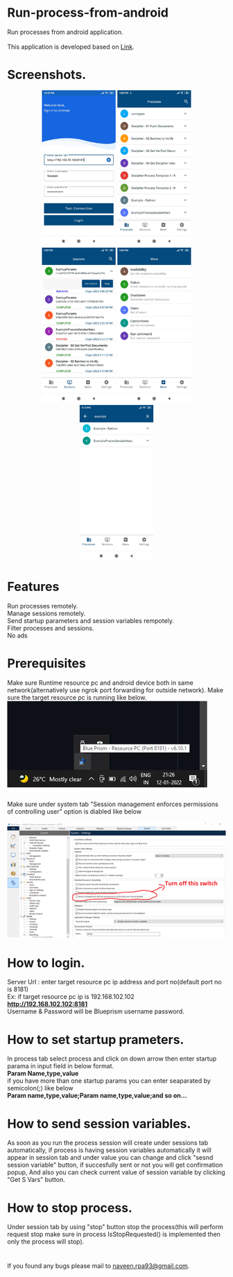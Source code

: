 # Run-process-from-android
Run processes from android application.<br><br>
This application is developed based on [Link](https://bpdocs.blueprism.com/bp-6-9/en-us/helpResourcePCCommands.htm?tocpath=Interface%7CAdvanced%20options%7C_____4 "BP Resource pc commands").

# Screenshots.
<div align="center">
  <img src="Screenshots/Screenshot_2022-01-12-22-10-15-964_com.bpcontrolroom.nk.jpg" width="170px" height="360px"</img> 
    <img src="Screenshots/Screenshot_2022-01-12-21-08-38-106_com.bpcontrolroom.nk.jpg" width="170px" height="360px"</img> 
    <img src="Screenshots/Screenshot_2022-01-12-21-09-31-032_com.bpcontrolroom.nk.jpg" width="170px" height="360px"</img> 
  <img src="Screenshots/Screenshot_2022-01-12-21-09-50-437_com.bpcontrolroom.nk.jpg" width="170px" height="360px"</img> 
  <img src="Screenshots/Screenshot_2022-01-12-21-10-34-138_com.bpcontrolroom.nk.jpg" width="170px" height="360px"</img> 
   
</div>

# Features #
Run processes remotely.<br>
Manage sessions remotely.<br>
Send startup parameters and session variables rempotely.<br>
Filter processes and sessions.<br>
No ads<br>


# Prerequisites
Make sure Runtime resource pc and android device both in same network(alternatively use ngrok port forwarding for outside network).
Make sure the target resource pc is running like below.<br>
![picture alt](Screenshots/resourcepc.png "Runtime resource")
<br><br>
Make sure under system tab "Session management enforces permissions of controlling user" option is diabled like below
<br><br>
![picture alt](Screenshots/session.png "permission")
<br>
# How to login.
Server Url : enter target resource pc ip address and port no(default port no is 8181)<br>
Ex: if target resource pc ip is 192.168.102.102<br>
<b>http://192.168.102.102:8181</b><br>
Username & Password will be Blueprism username password.
<br>
# How to set startup prameters.
In process tab select process and click on down arrow then enter startup parama in input field in below format.<br>
<b>Param Name,type,value</b><br>
if you have more than one startup params you can enter seaparated by semicolon(;) like below<br>
<b>Param name,type,value;Param name,type,value;and so on...</b>
# How to send session variables.
As soon as you run the process session will create under sessions tab automatically, if process is having session variables automatically it will appear in session tab and under value you can change and click "sesnd session variable" button, if succesfully sent or not you will get confirmation popup, And also you can check current value of session variable by clicking "Get S Vars" button. 
# How to stop process.
Under session tab by using "stop" button stop the process(this will perform request stop make sure in process IsStopRequested() is implemented then only the process will stop).

#  #
If you found any bugs please mail to naveen.rpa93@gmail.com.
